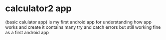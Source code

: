 # calculator2 app
(basic calulator app)
is my first android app
for understanding how app works and create
it contains many try and catch errors but still working fine as a first android app
